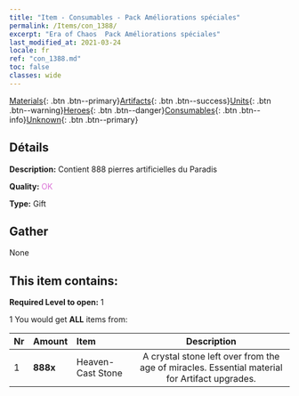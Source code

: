 ```yaml
---
title: "Item - Consumables - Pack Améliorations spéciales"
permalink: /Items/con_1388/
excerpt: "Era of Chaos  Pack Améliorations spéciales"
last_modified_at: 2021-03-24
locale: fr
ref: "con_1388.md"
toc: false
classes: wide
---
```

 [Materials](/fr/Items/){: .btn .btn--primary}[Artifacts](/fr/Items/Artifacts/){: .btn .btn--success}[Units](/fr/Items/Units/){: .btn .btn--warning}[Heroes](/fr/Items/Heroes/){: .btn .btn--danger}[Consumables](/fr/Items/Consumables/){: .btn .btn--info}[Unknown](/fr/Items/Unknown/){: .btn .btn--primary}

## Détails
 **Description:** Contient 888 pierres artificielles du Paradis

 **Quality:** <span style="color: #DA70D6">OK</span>

 **Type:** Gift

## Gather

  None

## This item contains:

 **Required Level to open:** 1

 1 You would get **ALL** items  from:

  | Nr | Amount |     Item    | Description |
  |:---|:-------|:------------|:-----------:|
  | 1 |  **888x** | Heaven-Cast Stone | A crystal stone left over from the age of miracles. Essential material for Artifact upgrades.  | 
